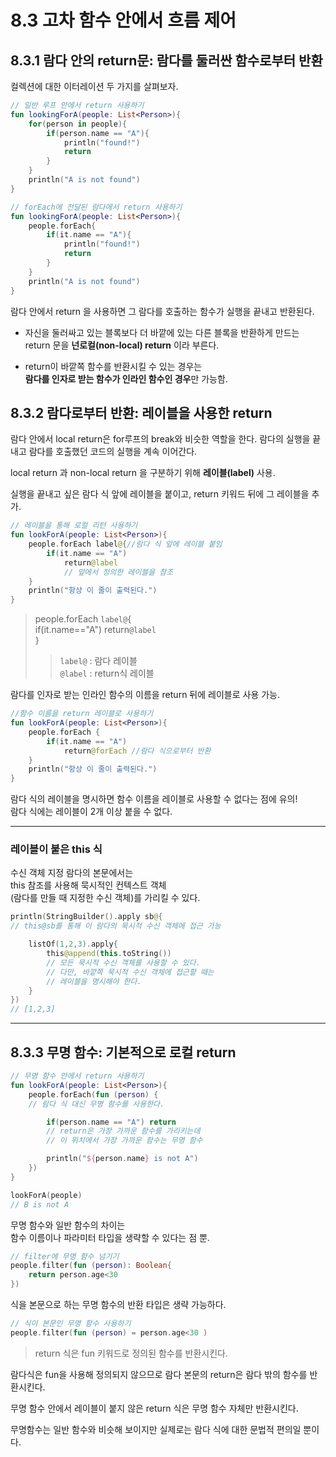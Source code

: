 # 8.3 고차 함수 안에서 흐름 제어

## 8.3.1 람다 안의 return문: 람다를 둘러싼 함수로부터 반환

컬렉션에 대한 이터레이션 두 가지를 살펴보자.

```kotlin
// 일반 루프 안에서 return 사용하기
fun lookingForA(people: List<Person>){
    for(person in people){
        if(person.name == "A"){
            println("found!")
            return
        }
    }
    println("A is not found")
}

```

```kotlin
// forEach에 전달된 람다에서 return 사용하기
fun lookingForA(people: List<Person>){
    people.forEach{
        if(it.name == "A"){
            println("found!")
            return            
        }
    }
    println("A is not found")
}
```

람다 안에서 return 을 사용하면 그 람다를 호출하는 함수가 실행을 끝내고 반환된다.

- 자신을 둘러싸고 있는 블록보다 더 바깥에 있는 다른 블록을 반환하게 만드는 return 문을 **넌로컬(non-local) return** 이라 부른다.

- return이 바깥쪽 함수를 반환시킬 수 있는 경우는  
**람다를 인자로 받는 함수가 인라인 함수인 경우**만 가능함.

## 8.3.2 람다로부터 반환: 레이블을 사용한 return

람다 안에서 local return은 for루프의 break와 비슷한 역할을 한다.
람다의 실행을 끝내고 람다를 호출했던 코드의 실행을 계속 이어간다.

local return 과 non-local return 을 구분하기 위해
**레이블(label)** 사용.

실행을 끝내고 싶은 람다 식 앞에 레이블을 붙이고, return 키워드 뒤에 그 레이블을 추가.

```kotlin
// 레이블을 통해 로컬 리턴 사용하기
fun lookForA(people: List<Person>){
    people.forEach label@{//람다 식 앞에 레이블 붙임
        if(it.name == "A")
            return@label
            // 앞에서 정의한 레이블을 참조
    }
    println("항상 이 줄이 출력된다.")
}
```

 > people.forEach `label@`{  
     if(it.name=="A") return`@label`  
 }  
 >> `label@` : 람다 레이블  
 >> `@label` : return식 레이블


람다를 인자로 받는 인라인 함수의 이름을 return 뒤에 레이블로 사용 가능.

```kotlin
//함수 이름을 return 레이블로 사용하기
fun lookForA(people: List<Person>){
    people.forEach {
        if(it.name == "A")
            return@forEach //람다 식으로부터 반환
    }
    println("항상 이 줄이 출력된다.")
}
```

람다 식의 레이블을 명시하면 함수 이름을 레이블로 사용할 수 없다는 점에 유의!  
람다 식에는 레이블이 2개 이상 붙을 수 없다.

---
### 레이블이 붙은 this 식

수신 객체 지정 람다의 본문에서는  
this 참조를 사용해 묵시적인 컨텍스트 객체  
(람다를 만들 때 지정한 수신 객체)를 가리킬 수 있다.

```kotlin
println(StringBuilder().apply sb@{
// this@sb를 통해 이 람다의 묵시적 수신 객체에 접근 가능 

    listOf(1,2,3).apply{
        this@append(this.toString())
        // 모든 묵시적 수신 객체를 사용할 수 있다.
        // 다만, 바깥쪽 묵시적 수신 객체에 접근할 때는
        // 레이블을 명시해야 한다.
    }
})
// [1,2,3]
```

---


## 8.3.3 무명 함수: 기본적으로 로컬 return

```kotlin
// 무명 함수 안에서 return 사용하기
fun lookForA(people: List<Person>){
    people.forEach(fun (person) {
    // 람다 식 대신 무명 함수를 사용한다.

        if(person.name == "A") return
        // return은 가장 가까운 함수를 가리키는데
        // 이 위치에서 가장 가까운 함수는 무명 함수

        println("${person.name} is not A")
    })
}

lookForA(people)
// B is not A
```

무명 함수와 일반 함수의 차이는  
함수 이름이나 파라미터 타입을 생략할 수 있다는 점 뿐.

```kotlin
// filter에 무명 함수 넘기기
people.filter(fun (person): Boolean{
    return person.age<30
})
```
식을 본문으로 하는 무명 함수의 반환 타입은 생략 가능하다.

```kotlin
// 식이 본문인 무명 함수 사용하기
people.filter(fun (person) = person.age<30 )
```

> return 식은 fun 키워드로 정의된 함수를 반환시킨다.

람다식은 fun을 사용해 정의되지 않으므로 람다 본문의 return은 람다 밖의 함수를 반환시킨다.

무명 함수 안에서 레이블이 붙지 않은 return 식은 무명 함수 자체만 반환시킨다.  

무명함수는 일반 함수와 비슷해 보이지만 실제로는 람다 식에 대한 문법적 편의일 뿐이다.

